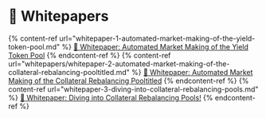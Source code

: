 # 📃 Whitepapers

{% content-ref url="whitepaper-1-automated-market-making-of-the-yield-token-pool.md" %} [📃 Whitepaper: Automated Market Making of the Yield Token Pool](../docs/whitepapers/whitepaper-1-automated-market-making-of-the-yield-token-pool.md) {% endcontent-ref %}
{% content-ref url="whitepapers/whitepaper-2-automated-market-making-of-the-collateral-rebalancing-pooltitled.md" %} [📃 Whitepaper: Automated Market Making of the Collateral Rebalancing Pooltitled](../docs/whitepapers/whitepaper-2-automated-market-making-of-the-collateral-rebalancing-pooltitled.md) {% endcontent-ref %}
{% content-ref url="whitepaper-3-diving-into-collateral-rebalancing-pools.md" %} [📃 Whitepaper: Diving into Collateral Rebalancing Pools!](../docs/whitepapers/whitepaper-3-diving-into-collateral-rebalancing-pools.md) {% endcontent-ref %}

